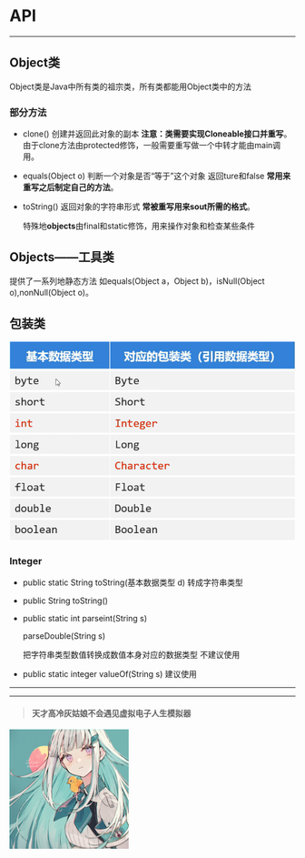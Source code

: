 # API
***
## Object类
Object类是Java中所有类的祖宗类，所有类都能用Object类中的方法
### 部分方法
- clone() 创建并返回此对象的副本 **注意：类需要实现Cloneable接口并重写**。由于clone方法由protected修饰，一般需要重写做一个中转才能由main调用。

- equals(Object o) 判断一个对象是否“等于”这个对象 返回ture和false **常用来重写之后制定自己的方法**。

- toString() 返回对象的字符串形式 **常被重写用来sout所需的格式**。

  

  特殊地**objects**由final和static修饰，用来操作对象和检查某些条件

## Objects——工具类

  提供了一系列地静态方法 如equals(Object a，Object b)，isNull(Object o),nonNull(Object o)。

## 包装类

  ![image-20240529040303254](img/包装类.png)

  ### Integer 

  - public static String toString(基本数据类型 d) 转成字符串类型

  - public String toString() 

    

  - public static int parseint(String s) 

    parseDouble(String s) 

    把字符串类型数值转换成数值本身对应的数据类型 不建议使用

  - public static integer valueOf(String s) 建议使用

  



***

***



> #### 天才高冷灰姑娘不会遇见虚拟电子人生模拟器



<img src="../../../img/YIsama.png" alt="Alov1eh" style="zoom:21%;" />